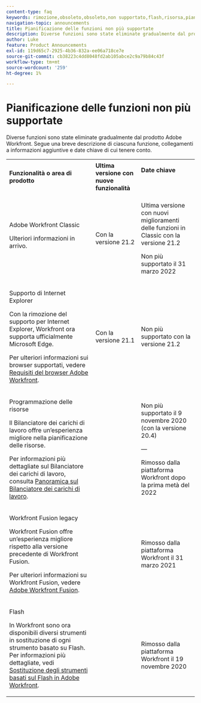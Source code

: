 ```yaml
---
content-type: faq
keywords: rimozione,obsoleto,obsoleto,non supportato,flash,risorsa,pianificazione
navigation-topic: announcements
title: Pianificazione delle funzioni non più supportate
description: Diverse funzioni sono state eliminate gradualmente dal prodotto Adobe Workfront. Segue una breve descrizione di ciascuna funzione, collegamenti a informazioni aggiuntive e date chiave di cui tenere conto.
author: Luke
feature: Product Announcements
exl-id: 119d65c7-2925-4b36-832a-ee06a718ce7e
source-git-commit: cb38223c4dd8048fd2ab105abce2c9a79b84c43f
workflow-type: tm+mt
source-wordcount: '259'
ht-degree: 1%

---
```


# Pianificazione delle funzioni non più supportate

Diverse funzioni sono state eliminate gradualmente dal prodotto Adobe Workfront. Segue una breve descrizione di ciascuna funzione, collegamenti a informazioni aggiuntive e date chiave di cui tenere conto.

<table style="table-layout:auto"> 
 <col> 
 <col data-mc-conditions=""> 
 <col> 
 <tbody> 
  <tr> 
   <td><b>Funzionalità o area di prodotto</b></td> 
   <td><strong>Ultima versione con nuove funzionalità</strong> </td> 
   <td> <p rowspan="2"><strong>Date chiave</strong> </p> <p rowspan="2"> </p> </td> 
  </tr> 
  <tr data-mc-conditions=""> 
   <td>Adobe Workfront Classic <p style="font-weight: normal;">Ulteriori informazioni in arrivo.</p> </td> 
   <td>Con la versione 21.2</td> 
   <td> <p>Ultima versione con nuovi miglioramenti delle funzioni in Classic con la versione 21.2</p> <p>Non più supportato il 31 marzo 2022</p> </td> 
  </tr> 
  <tr data-mc-conditions=""> 
   <td> <p>Supporto di Internet Explorer</p> <p>Con la rimozione del supporto per Internet Explorer, Workfront ora supporta ufficialmente Microsoft Edge. </p> <p>Per ulteriori informazioni sui browser supportati, vedere <a href="../../workfront-basics/workfront-browser-requirements.md" class="MCXref xref">Requisiti del browser Adobe Workfront</a>.</p> </td> 
   <td>Con la versione 21.1</td> 
   <td>Non più supportato con la versione 21.2</td> 
  </tr> 
  <tr> 
   <td> <p>Programmazione delle risorse</p> <p>Il Bilanciatore dei carichi di lavoro offre un’esperienza migliore nella pianificazione delle risorse.</p> <p>Per informazioni più dettagliate sul Bilanciatore dei carichi di lavoro, consulta <a href="../../resource-mgmt/workload-balancer/overview-workload-balancer.md">Panoramica sul Bilanciatore dei carichi di lavoro</a>.</p> </td> 
   <td> </td> 
   <td> <p>Non più supportato il 9 novembre 2020 (con la versione 20.4)</p> <p>—</p> <p>Rimosso dalla piattaforma Workfront dopo la prima metà del 2022</p> </td> 
  </tr> 
  <tr> 
   <td> <p>Workfront Fusion legacy</p> <p>Workfront Fusion offre un’esperienza migliore rispetto alla versione precedente di Workfront Fusion.</p> <p>Per ulteriori informazioni su Workfront Fusion, vedere <a href="https://experienceleague.adobe.com/it/docs/workfront-fusion/using/home">Adobe Workfront Fusion</a>.</p> </td> 
   <td> </td> 
   <td>Rimosso dalla piattaforma Workfront il 31 marzo 2021</td> 
  </tr> 
  <tr> 
   <td> <p>Flash</p> <p>In Workfront sono ora disponibili diversi strumenti in sostituzione di ogni strumento basato su Flash. Per informazioni più dettagliate, vedi <a href="../../product-announcements/announcements/announcement-archive/replace-flash-tools.md" class="MCXref xref">Sostituzione degli strumenti basati sul Flash in Adobe Workfront</a>.</p> </td> 
   <td> </td> 
   <td> <p> </p> <p>Rimosso dalla piattaforma Workfront il 19 novembre 2020</p> </td> 
  </tr> <!--
   <tr data-mc-conditions="QuicksilverOrClassic.Draft mode"> 
    <td> <p>Enhanced Authentication 1.0</p> <p>The method of migrating to the new Enhanced Authentication 2.0 depends on whether you are using Legacy Authentication or Enhanced Authentication 1.0. For more information, see <a href="../../administration-and-setup/manage-workfront/security/get-started-enhanced-authentication.md" class="MCXref xref">Enhanced Authentication overview</a>.</p> </td> 
    <td>&nbsp;</td> 
    <td>2021</td> 
   </tr>
  --> <!--
   <tr data-mc-conditions="QuicksilverOrClassic.Draft mode"> 
    <td> <p>Allowlist updates </p> <!--
      <p data-mc-conditions="QuicksilverOrClassic.Draft mode">Split</p>
     --> <!--
      <p data-mc-conditions="QuicksilverOrClassic.Draft mode">Email Service updated (MailGun)</p>
     --> </td>

</tr>

</tbody> 
</table>
